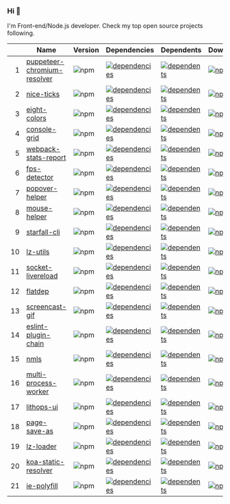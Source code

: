 ### Hi 👋

I'm Front-end/Node.js developer. Check my top open source projects following.

|  |Name                          |Version|Dependencies|Dependents|Downloads
|-:|------------------------------|-------|------------|----------|---------
| 1|[puppeteer-chromium-resolver](https://github.com/cenfun/puppeteer-chromium-resolver)|![npm](https://img.shields.io/npm/v/puppeteer-chromium-resolver)|[![dependencies](https://img.shields.io/librariesio/github/cenfun/puppeteer-chromium-resolver)](https://github.com/cenfun/puppeteer-chromium-resolver/network/dependencies)|[![dependents](https://badgen.net/github/dependents-repo/cenfun/puppeteer-chromium-resolver)](https://github.com/cenfun/puppeteer-chromium-resolver/network/dependents)|[![npm](https://badgen.net/npm/dt/puppeteer-chromium-resolver)](https://www.npmjs.com/package/puppeteer-chromium-resolver)
| 2|[nice-ticks](https://github.com/cenfun/nice-ticks)|![npm](https://img.shields.io/npm/v/nice-ticks)|[![dependencies](https://img.shields.io/librariesio/github/cenfun/nice-ticks)](https://github.com/cenfun/nice-ticks/network/dependencies)|[![dependents](https://badgen.net/github/dependents-repo/cenfun/nice-ticks)](https://github.com/cenfun/nice-ticks/network/dependents)|[![npm](https://badgen.net/npm/dt/nice-ticks)](https://www.npmjs.com/package/nice-ticks)
| 3|[eight-colors](https://github.com/cenfun/eight-colors)|![npm](https://img.shields.io/npm/v/eight-colors)|[![dependencies](https://img.shields.io/librariesio/github/cenfun/eight-colors)](https://github.com/cenfun/eight-colors/network/dependencies)|[![dependents](https://badgen.net/github/dependents-repo/cenfun/eight-colors)](https://github.com/cenfun/eight-colors/network/dependents)|[![npm](https://badgen.net/npm/dt/eight-colors)](https://www.npmjs.com/package/eight-colors)
| 4|[console-grid](https://github.com/cenfun/console-grid)|![npm](https://img.shields.io/npm/v/console-grid)|[![dependencies](https://img.shields.io/librariesio/github/cenfun/console-grid)](https://github.com/cenfun/console-grid/network/dependencies)|[![dependents](https://badgen.net/github/dependents-repo/cenfun/console-grid)](https://github.com/cenfun/console-grid/network/dependents)|[![npm](https://badgen.net/npm/dt/console-grid)](https://www.npmjs.com/package/console-grid)
| 5|[webpack-stats-report](https://github.com/cenfun/webpack-stats-report)|![npm](https://img.shields.io/npm/v/webpack-stats-report)|[![dependencies](https://img.shields.io/librariesio/github/cenfun/webpack-stats-report)](https://github.com/cenfun/webpack-stats-report/network/dependencies)|[![dependents](https://badgen.net/github/dependents-repo/cenfun/webpack-stats-report)](https://github.com/cenfun/webpack-stats-report/network/dependents)|[![npm](https://badgen.net/npm/dt/webpack-stats-report)](https://www.npmjs.com/package/webpack-stats-report)
| 6|[fps-detector](https://github.com/cenfun/fps-detector)|![npm](https://img.shields.io/npm/v/fps-detector)|[![dependencies](https://img.shields.io/librariesio/github/cenfun/fps-detector)](https://github.com/cenfun/fps-detector/network/dependencies)|[![dependents](https://badgen.net/github/dependents-repo/cenfun/fps-detector)](https://github.com/cenfun/fps-detector/network/dependents)|[![npm](https://badgen.net/npm/dt/fps-detector)](https://www.npmjs.com/package/fps-detector)
| 7|[popover-helper](https://github.com/cenfun/popover-helper)|![npm](https://img.shields.io/npm/v/popover-helper)|[![dependencies](https://img.shields.io/librariesio/github/cenfun/popover-helper)](https://github.com/cenfun/popover-helper/network/dependencies)|[![dependents](https://badgen.net/github/dependents-repo/cenfun/popover-helper)](https://github.com/cenfun/popover-helper/network/dependents)|[![npm](https://badgen.net/npm/dt/popover-helper)](https://www.npmjs.com/package/popover-helper)
| 8|[mouse-helper](https://github.com/cenfun/mouse-helper)|![npm](https://img.shields.io/npm/v/mouse-helper)|[![dependencies](https://img.shields.io/librariesio/github/cenfun/mouse-helper)](https://github.com/cenfun/mouse-helper/network/dependencies)|[![dependents](https://badgen.net/github/dependents-repo/cenfun/mouse-helper)](https://github.com/cenfun/mouse-helper/network/dependents)|[![npm](https://badgen.net/npm/dt/mouse-helper)](https://www.npmjs.com/package/mouse-helper)
| 9|[starfall-cli](https://github.com/cenfun/starfall-cli)|![npm](https://img.shields.io/npm/v/starfall-cli)|[![dependencies](https://img.shields.io/librariesio/github/cenfun/starfall-cli)](https://github.com/cenfun/starfall-cli/network/dependencies)|[![dependents](https://badgen.net/github/dependents-repo/cenfun/starfall-cli)](https://github.com/cenfun/starfall-cli/network/dependents)|[![npm](https://badgen.net/npm/dt/starfall-cli)](https://www.npmjs.com/package/starfall-cli)
|10|[lz-utils](https://github.com/cenfun/lz-utils)|![npm](https://img.shields.io/npm/v/lz-utils)|[![dependencies](https://img.shields.io/librariesio/github/cenfun/lz-utils)](https://github.com/cenfun/lz-utils/network/dependencies)|[![dependents](https://badgen.net/github/dependents-repo/cenfun/lz-utils)](https://github.com/cenfun/lz-utils/network/dependents)|[![npm](https://badgen.net/npm/dt/lz-utils)](https://www.npmjs.com/package/lz-utils)
|11|[socket-livereload](https://github.com/cenfun/socket-livereload)|![npm](https://img.shields.io/npm/v/socket-livereload)|[![dependencies](https://img.shields.io/librariesio/github/cenfun/socket-livereload)](https://github.com/cenfun/socket-livereload/network/dependencies)|[![dependents](https://badgen.net/github/dependents-repo/cenfun/socket-livereload)](https://github.com/cenfun/socket-livereload/network/dependents)|[![npm](https://badgen.net/npm/dt/socket-livereload)](https://www.npmjs.com/package/socket-livereload)
|12|[flatdep](https://github.com/cenfun/flatdep)|![npm](https://img.shields.io/npm/v/flatdep)|[![dependencies](https://img.shields.io/librariesio/github/cenfun/flatdep)](https://github.com/cenfun/flatdep/network/dependencies)|[![dependents](https://badgen.net/github/dependents-repo/cenfun/flatdep)](https://github.com/cenfun/flatdep/network/dependents)|[![npm](https://badgen.net/npm/dt/flatdep)](https://www.npmjs.com/package/flatdep)
|13|[screencast-gif](https://github.com/cenfun/screencast-gif)|![npm](https://img.shields.io/npm/v/screencast-gif)|[![dependencies](https://img.shields.io/librariesio/github/cenfun/screencast-gif)](https://github.com/cenfun/screencast-gif/network/dependencies)|[![dependents](https://badgen.net/github/dependents-repo/cenfun/screencast-gif)](https://github.com/cenfun/screencast-gif/network/dependents)|[![npm](https://badgen.net/npm/dt/screencast-gif)](https://www.npmjs.com/package/screencast-gif)
|14|[eslint-plugin-chain](https://github.com/cenfun/eslint-plugin-chain)|![npm](https://img.shields.io/npm/v/eslint-plugin-chain)|[![dependencies](https://img.shields.io/librariesio/github/cenfun/eslint-plugin-chain)](https://github.com/cenfun/eslint-plugin-chain/network/dependencies)|[![dependents](https://badgen.net/github/dependents-repo/cenfun/eslint-plugin-chain)](https://github.com/cenfun/eslint-plugin-chain/network/dependents)|[![npm](https://badgen.net/npm/dt/eslint-plugin-chain)](https://www.npmjs.com/package/eslint-plugin-chain)
|15|[nmls](https://github.com/cenfun/nmls)|![npm](https://img.shields.io/npm/v/nmls)|[![dependencies](https://img.shields.io/librariesio/github/cenfun/nmls)](https://github.com/cenfun/nmls/network/dependencies)|[![dependents](https://badgen.net/github/dependents-repo/cenfun/nmls)](https://github.com/cenfun/nmls/network/dependents)|[![npm](https://badgen.net/npm/dt/nmls)](https://www.npmjs.com/package/nmls)
|16|[multi-process-worker](https://github.com/cenfun/multi-process-worker)|![npm](https://img.shields.io/npm/v/multi-process-worker)|[![dependencies](https://img.shields.io/librariesio/github/cenfun/multi-process-worker)](https://github.com/cenfun/multi-process-worker/network/dependencies)|[![dependents](https://badgen.net/github/dependents-repo/cenfun/multi-process-worker)](https://github.com/cenfun/multi-process-worker/network/dependents)|[![npm](https://badgen.net/npm/dt/multi-process-worker)](https://www.npmjs.com/package/multi-process-worker)
|17|[lithops-ui](https://github.com/cenfun/lithops-ui)|![npm](https://img.shields.io/npm/v/lithops-ui)|[![dependencies](https://img.shields.io/librariesio/github/cenfun/lithops-ui)](https://github.com/cenfun/lithops-ui/network/dependencies)|[![dependents](https://badgen.net/github/dependents-repo/cenfun/lithops-ui)](https://github.com/cenfun/lithops-ui/network/dependents)|[![npm](https://badgen.net/npm/dt/lithops-ui)](https://www.npmjs.com/package/lithops-ui)
|18|[page-save-as](https://github.com/cenfun/page-save-as)|![npm](https://img.shields.io/npm/v/page-save-as)|[![dependencies](https://img.shields.io/librariesio/github/cenfun/page-save-as)](https://github.com/cenfun/page-save-as/network/dependencies)|[![dependents](https://badgen.net/github/dependents-repo/cenfun/page-save-as)](https://github.com/cenfun/page-save-as/network/dependents)|[![npm](https://badgen.net/npm/dt/page-save-as)](https://www.npmjs.com/package/page-save-as)
|19|[lz-loader](https://github.com/cenfun/lz-loader)|![npm](https://img.shields.io/npm/v/lz-loader)|[![dependencies](https://img.shields.io/librariesio/github/cenfun/lz-loader)](https://github.com/cenfun/lz-loader/network/dependencies)|[![dependents](https://badgen.net/github/dependents-repo/cenfun/lz-loader)](https://github.com/cenfun/lz-loader/network/dependents)|[![npm](https://badgen.net/npm/dt/lz-loader)](https://www.npmjs.com/package/lz-loader)
|20|[koa-static-resolver](https://github.com/cenfun/koa-static-resolver)|![npm](https://img.shields.io/npm/v/koa-static-resolver)|[![dependencies](https://img.shields.io/librariesio/github/cenfun/koa-static-resolver)](https://github.com/cenfun/koa-static-resolver/network/dependencies)|[![dependents](https://badgen.net/github/dependents-repo/cenfun/koa-static-resolver)](https://github.com/cenfun/koa-static-resolver/network/dependents)|[![npm](https://badgen.net/npm/dt/koa-static-resolver)](https://www.npmjs.com/package/koa-static-resolver)
|21|[ie-polyfill](https://github.com/cenfun/ie-polyfill)|![npm](https://img.shields.io/npm/v/ie-polyfill)|[![dependencies](https://img.shields.io/librariesio/github/cenfun/ie-polyfill)](https://github.com/cenfun/ie-polyfill/network/dependencies)|[![dependents](https://badgen.net/github/dependents-repo/cenfun/ie-polyfill)](https://github.com/cenfun/ie-polyfill/network/dependents)|[![npm](https://badgen.net/npm/dt/ie-polyfill)](https://www.npmjs.com/package/ie-polyfill)
